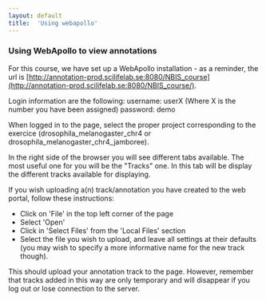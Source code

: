 ```yaml
---
layout: default
title:  'Using webapollo'
---
```


### Using WebApollo to view annotations

For this course, we have set up a WebApollo installation - as a reminder, the url is [http://annotation-prod.scilifelab.se:8080/NBIS_course](http://annotation-prod.scilifelab.se:8080/NBIS_course/).

Login information are the following:
username: userX  (Where X is the number you have been assigned)
password: demo 

When logged in to the page, select the proper project corresponding to the exercice (drosophila_melanogaster_chr4 or drosophila_melanogaster_chr4_jamboree).

In the right side of the browser you will see different tabs available. The most useful one for you will be the "Tracks" one. In this tab will be display the different tracks available for displaying.

If you wish uploading a(n) track/annotation you have created to the web portal, follow these instructions:

- Click on 'File' in the top left corner of the page  
- Select 'Open'  
- Click in 'Select Files' from the 'Local Files' section  
- Select the file you wish to upload, and leave all settings at their defaults (you may wish to specify a more informative name for the new track though).

This should upload your annotation track to the page. However, remember that tracks added in this way are only temporary and will disappear if you log out or lose connection to the server.
